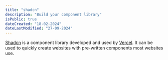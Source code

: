 ```yaml
---
title: "shadcn"
description: "Build your component library"
isPublic: true
dateCreated: "18-02-2024"
dateLastModified: "27-09-2024"
---
```


[Shadcn](https://ui.shadcn.com/) is a component library developed and used by
[Vercel](vercel). It can be used to quickly create websites with pre-written
components most websites use.
